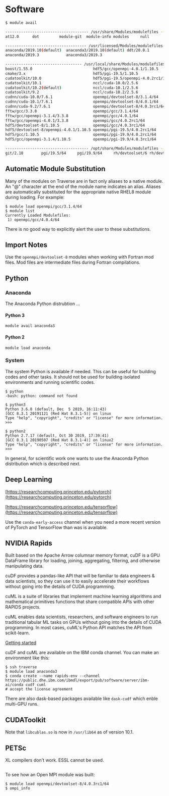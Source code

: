 # Software

```bash
$ module avail

------------------------------------- /usr/share/Modules/modulefiles --------------------------------------
at12.0      dot         module-git  module-info modules     null        use.own

------------------------------------ /usr/licensed/Modules/modulefiles ------------------------------------
anaconda/2019.10(default)  anaconda3/2019.10(default) ddt/20.0.1
anaconda/2019.3            anaconda3/2019.3

---------------------------------- /usr/local/share/Modules/modulefiles -----------------------------------
boost/1.55.0                           hdf5/gcc/openmpi-4.0.1/1.10.5
cmake/3.x                              hdf5/pgi-19.5/1.10.5
cudatoolkit/10.0                       hdf5/pgi-19.5/openmpi-4.0.2rc1/1.10.5
cudatoolkit/10.1                       nccl/cuda-10.0/2.5.6
cudatoolkit/10.2(default)              nccl/cuda-10.1/2.5.6
cudatoolkit/9.2                        nccl/cuda-10.2/2.5.6
cudnn/cuda-10.0/7.6.1                  openmpi/devtoolset-8/3.1.4/64
cudnn/cuda-10.1/7.6.1                  openmpi/devtoolset-8/4.0.1/64
cudnn/cuda-9.2/7.6.1                   openmpi/devtoolset-8/4.0.3rc1/64
fftw/gcc/3.3.8                         openmpi/gcc/3.1.4/64
fftw/gcc/openmpi-3.1.4/3.3.8           openmpi/gcc/4.0.1/64
fftw/gcc/openmpi-4.0.1/3.3.8           openmpi/gcc/4.0.2rc1/64
hdf5/devtoolset-8/1.10.5               openmpi/gcc/4.0.3rc1/64
hdf5/devtoolset-8/openmpi-4.0.1/1.10.5 openmpi/pgi-19.5/4.0.2rc1/64
hdf5/gcc/1.10.5                        openmpi/pgi-19.9/4.0.2rc1/64
hdf5/gcc/openmpi-3.1.4/1.10.5          openmpi/pgi-19.9/4.0.3rc1/64

------------------------------------- /opt/share/Modules/modulefiles --------------------------------------
git/2.18        pgi/19.5/64     pgi/19.9/64     rh/devtoolset/6 rh/devtoolset/7 rh/devtoolset/8
```

## Automatic Module Substitution

Many of the modules on Traverse are in fact only aliases to a native module. An "@" character at the end of the module name indicates an alias. Aliases are automatically substituted for the appropriate native RHEL8 module during loading. For example:

```
$ module load openmpi/gcc/3.1.4/64
$ module list
Currently Loaded Modulefiles:
 1) openmpi/gcc/4.0.4/64
```

There is no good way to explicitly alert the user to these substitutions.

## Import Notes

Use the `openmpi/devtoolset-8` modules when working with Fortran mod files. Mod files are intermediate files during Fortran
compilations.

## Python

### Anaconda

The Anaconda Python distrubtion ...

#### Python 3

```
module avail anaconda3
```

#### Python 2

```
module load anaconda
```

### System

The system Python is available if needed. This can be useful for building codes and other tasks. It should not be used for building isolated environments and running scientific codes.

```
$ python
-bash: python: command not found

$ python3
Python 3.6.8 (default, Dec  5 2019, 16:11:43) 
[GCC 8.3.1 20191121 (Red Hat 8.3.1-5)] on linux
Type "help", "copyright", "credits" or "license" for more information.
>>>

$ python2
Python 2.7.17 (default, Oct 30 2019, 17:39:41) 
[GCC 8.3.1 20190507 (Red Hat 8.3.1-4)] on linux2
Type "help", "copyright", "credits" or "license" for more information.
>>>
```

In general, for scientific work one wants to use the Anaconda Python distribution which is described next.

## Deep Learning

[https://researchcomputing.princeton.edu/pytorch](https://researchcomputing.princeton.edu/pytorch)

[https://researchcomputing.princeton.edu/tensorflow](https://researchcomputing.princeton.edu/tensorflow)

Use the `conda-early-access` channel when you need a more recent version of PyTorch and TensorFlow than was is available.

## NVIDIA Rapids

Built based on the Apache Arrow columnar memory format, cuDF is a GPU DataFrame library for loading, joining, aggregating, filtering, and otherwise manipulating data.

cuDF provides a pandas-like API that will be familiar to data engineers & data scientists, so they can use it to easily accelerate their workflows without going into the details of CUDA programming.

cuML is a suite of libraries that implement machine learning algorithms and mathematical primitives functions that share compatible APIs with other RAPIDS projects.

cuML enables data scientists, researchers, and software engineers to run traditional tabular ML tasks on GPUs without going into the details of CUDA programming. In most cases, cuML's Python API matches the API from scikit-learn.

[Getting started](https://rapids.ai/start.html)

cuDF and cuML are available on the IBM conda channel. You can make an environment like this:

```
$ ssh traverse
$ module load anaconda3
$ conda create --name rapids-env --channel https://public.dhe.ibm.com/ibmdl/export/pub/software/server/ibm-ai/conda cudf cuml
# accept the license agreement
```

There are also dask-based packages available like `dask-cudf` which enble multi-GPU runs.

## CUDAToolkit

Note that `libcublas.so` is now in `/usr/lib64` as of version 10.1.

## PETSc

XL compilers don't work. ESSL cannot be used.

##

To see how an Open MPI module was built:

```
$ module load openmpi/devtoolset-8/4.0.3rc1/64
$ ompi_info
```
